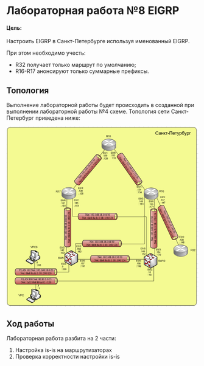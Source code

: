 # Лабораторная работа №8 EIGRP

#### Цель: 

Настроить EIGRP в Санкт-Петербурге используя именованный EIGRP.

При этом необходимо учесть:
- R32 получает только маршрут по умолчанию;
- R16-R17 анонсируют только суммарные префиксы.

## Топология

Выполнение лабораторной работы будет происходить в созданной при выполнении лабораторной работы №4 схеме. Топология сети Санкт-Петербург приведена ниже:

![](SPB_topology.PNG)

## Ход работы

Лабораторная работа разбита на 2 части:
1) Настройка is-is на маршрутизаторах
2) Проверка корректности настройки is-is

